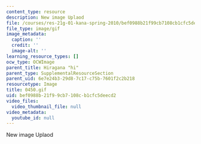 ```yaml
---
content_type: resource
description: New image Uplaod
file: /courses/res-21g-01-kana-spring-2010/bef0988b21f99cb7108cb1cfc5deecd2_0450.gif
file_type: image/gif
image_metadata:
  caption: ''
  credit: ''
  image-alt: ''
learning_resource_types: []
ocw_type: OCWImage
parent_title: Hiragana "hi"
parent_type: SupplementalResourceSection
parent_uid: 6e7e24b3-29d8-7c17-c75b-7601f2c2b218
resourcetype: Image
title: 0450.gif
uid: bef0988b-21f9-9cb7-108c-b1cfc5deecd2
video_files:
  video_thumbnail_file: null
video_metadata:
  youtube_id: null
---
```

New image Uplaod

